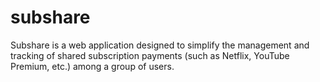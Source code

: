 # subshare
Subshare is a web application designed to simplify the management and tracking of shared subscription payments (such as Netflix, YouTube Premium, etc.) among a group of users. 
